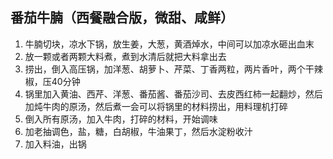 ## 番茄牛腩（西餐融合版，微甜、咸鲜）

1. 牛腩切块，凉水下锅，放生姜，大葱，黄酒焯水，中间可以加凉水砸出血末
2. 放一颗或者两颗大料煮，煮到水清后就把大料拿出去
3. 捞出，倒入高压锅，加洋葱、胡萝卜、芹菜、丁香两粒，两片香叶，两个干辣椒，压40分钟
4. 锅里加入黄油、西芹、洋葱、番茄酱、番茄沙司、去皮西红柿一起翻炒，然后加炖牛肉的原汤，然后煮一会可以将锅里的材料捞出，用料理机打碎
5. 倒入所有原汤，加入牛肉，打碎的材料，开始调味
6. 加老抽调色，盐，糖，白胡椒，牛油果丁，然后水淀粉收汁
7. 加入料油，出锅